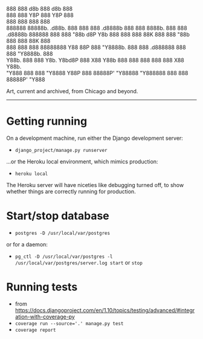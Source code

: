 
888    888                             d8b                            888 d8b          888    
888    888                             Y8P                            888 Y8P          888    
888    888                                                            888              888    
888888 88888b.   .d88b.       888  888 888 .d8888b  888  888  8888b.  888 888 .d8888b  888888 
888    888 "88b d8P  Y8b      888  888 888 88K      888  888     "88b 888 888 88K      888    
888    888  888 88888888      Y88  88P 888 "Y8888b. 888  888 .d888888 888 888 "Y8888b. 888    
Y88b.  888  888 Y8b.           Y8bd8P  888      X88 Y88b 888 888  888 888 888      X88 Y88b.  
 "Y888 888  888  "Y8888         Y88P   888  88888P'  "Y88888 "Y888888 888 888  88888P'  "Y888


Art, current and archived, from Chicago and beyond.

---

# Getting running
On a development machine, run either the Django development server:
* `django_project/manage.py runserver`

...or the Heroku local environment, which mimics production:
* `heroku local`

The Heroku server will have niceties like debugging turned off, to show whether things are correctly running for production.

# Start/stop database
* `postgres -D /usr/local/var/postgres`

or for a daemon:

* `pg_ctl -D /usr/local/var/postgres -l /usr/local/var/postgres/server.log start` or `stop`


# Running tests

* from https://docs.djangoproject.com/en/1.10/topics/testing/advanced/#integration-with-coverage-py
* `coverage run --source='.' manage.py test`
* `coverage report`

